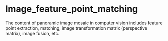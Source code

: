 # Image_feature_point_matching
The content of panoramic image mosaic in computer vision includes feature point extraction, matching, image transformation matrix (perspective matrix), image fusion, etc.
